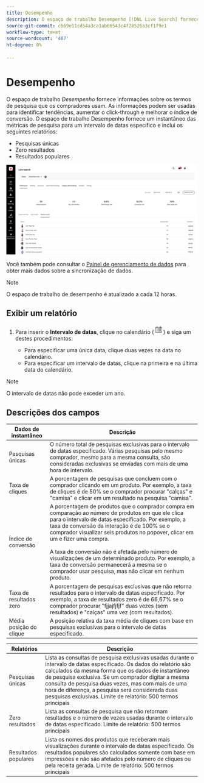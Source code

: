 ```yaml
---
title: Desempenho
description: O espaço de trabalho Desempenho [!DNL Live Search] fornece informações sobre os termos de pesquisa que os compradores usam.
source-git-commit: cb69e11cd54a3ca1ab66543c4f28526a3cf1f9e1
workflow-type: tm+mt
source-wordcount: '487'
ht-degree: 0%

---
```


# Desempenho

O espaço de trabalho *Desempenho* fornece informações sobre os termos de pesquisa que os compradores usam. As informações podem ser usadas para identificar tendências, aumentar o click-through e melhorar o índice de conversão. O espaço de trabalho Desempenho fornece um instantâneo das métricas de pesquisa para um intervalo de datas específico e inclui os seguintes relatórios:

* Pesquisas únicas
* Zero resultados
* Resultados populares

![Desempenho](assets/performance-unique-searches.png)

Você também pode consultar o [Painel de gerenciamento de dados](https://experienceleague.adobe.com/docs/commerce-admin/systems/data-transfer/data-dashboard.html?lang=pt-BR) para obter mais dados sobre a sincronização de dados.

>[!NOTE]
>
>O espaço de trabalho de desempenho é atualizado a cada 12 horas.

## Exibir um relatório

1. Para inserir o **Intervalo de datas**, clique no calendário (![Calendário](assets/btn-calendar.png)) e siga um destes procedimentos:

   * Para especificar uma única data, clique duas vezes na data no calendário.
   * Para especificar um intervalo de datas, clique na primeira e na última data do calendário.

>[!NOTE]
>
>O intervalo de datas não pode exceder um ano.

## Descrições dos campos

| Dados de instantâneo | Descrição |
|--- |--- |
| Pesquisas únicas | O número total de pesquisas exclusivas para o intervalo de datas especificado. Várias pesquisas pelo mesmo comprador, mesmo para a mesma consulta, são consideradas exclusivas se enviadas com mais de uma hora de intervalo. |
| Taxa de cliques | A porcentagem de pesquisas que concluem com o comprador clicando em um produto. Por exemplo, a taxa de cliques é de 50% se o comprador procurar &quot;calças&quot; e &quot;camisa&quot; e clicar em um resultado na pesquisa &quot;camisa&quot;. |
| Índice de conversão | A porcentagem de produtos que o comprador compra em comparação ao número de produtos em que ele clica para o intervalo de datas especificado. Por exemplo, a taxa de conversão da interação é de 100% se o comprador visualizar seis produtos no popover, clicar em um e fizer uma compra. <br /><br />A taxa de conversão não é afetada pelo número de visualizações de um determinado produto. Por exemplo, a taxa de conversão permanecerá a mesma se o comprador usar pesquisa, mas não clicar em nenhum produto. |
| Taxa de resultados zero | A porcentagem de pesquisas exclusivas que não retorna resultados para o intervalo de datas especificado. Por exemplo, a taxa de resultados zero é de 66,67% se o comprador procurar &quot;fjjajfjfjf&quot; duas vezes (sem resultados) e &quot;calças&quot; uma vez (com resultados). |
| Média posição do clique | A posição relativa da taxa média de cliques com base em pesquisas exclusivas para o intervalo de datas especificado. |

| Relatórios | Descrição |
|--- |--- |
| Pesquisas únicas | Lista as consultas de pesquisa exclusivas usadas durante o intervalo de datas especificado. Os dados do relatório são calculados da mesma forma que os dados de instantâneo de pesquisa exclusiva. Se um comprador digitar a mesma consulta de pesquisa duas vezes, mas com mais de uma hora de diferença, a pesquisa será considerada duas pesquisas exclusivas. Limite de relatório: 500 termos principais |
| Zero resultados | Lista as consultas de pesquisa que não retornam resultados e o número de vezes usadas durante o intervalo de datas especificado. Limite de relatório: 500 termos principais |
| Resultados populares | Lista os nomes dos produtos que receberam mais visualizações durante o intervalo de datas especificado. Os resultados populares são calculados somente com base em impressões e não são afetados pelo número de cliques ou pela receita gerada. Limite de relatório: 500 termos principais |
